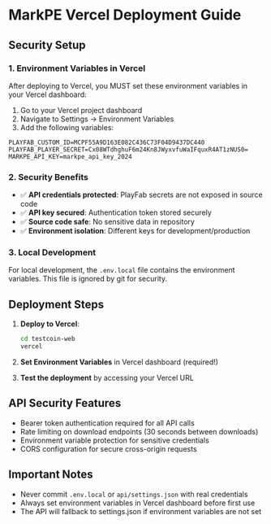 # MarkPE Vercel Deployment Guide

## Security Setup

### 1. Environment Variables in Vercel

After deploying to Vercel, you MUST set these environment variables in your Vercel dashboard:

1. Go to your Vercel project dashboard
2. Navigate to Settings → Environment Variables
3. Add the following variables:

```
PLAYFAB_CUSTOM_ID=MCPF55A9D163E082C436C73F04D9437DC440
PLAYFAB_PLAYER_SECRET=Cx08WTdhghuF6m24Kn8JWyxvfuWaIFquxR4AT1zNUS0=
MARKPE_API_KEY=markpe_api_key_2024
```

### 2. Security Benefits

- ✅ **API credentials protected**: PlayFab secrets are not exposed in source code
- ✅ **API key secured**: Authentication token stored securely
- ✅ **Source code safe**: No sensitive data in repository
- ✅ **Environment isolation**: Different keys for development/production

### 3. Local Development

For local development, the `.env.local` file contains the environment variables.
This file is ignored by git for security.

## Deployment Steps

1. **Deploy to Vercel**:
   ```bash
   cd testcoin-web
   vercel
   ```

2. **Set Environment Variables** in Vercel dashboard (required!)

3. **Test the deployment** by accessing your Vercel URL

## API Security Features

- Bearer token authentication required for all API calls
- Rate limiting on download endpoints (30 seconds between downloads)
- Environment variable protection for sensitive credentials
- CORS configuration for secure cross-origin requests

## Important Notes

- Never commit `.env.local` or `api/settings.json` with real credentials
- Always set environment variables in Vercel dashboard before first use
- The API will fallback to settings.json if environment variables are not set
